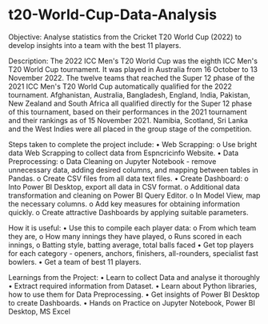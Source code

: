 # t20-World-Cup-Data-Analysis

Objective:
Analyse statistics from the Cricket T20 World Cup (2022) to develop insights into a team with the best 11 players.

Description:
The 2022 ICC Men's T20 World Cup was the eighth ICC Men's T20 World Cup tournament. It was played in Australia from 16 October to 13 November 2022.
The twelve teams that reached the Super 12 phase of the 2021 ICC Men's T20 World Cup automatically qualified for the 2022 tournament. Afghanistan, Australia, Bangladesh, England, India, Pakistan, New Zealand and South Africa all qualified directly for the Super 12 phase of this tournament, based on their performances in the 2021 tournament and their rankings as of 15 November 2021. Namibia, Scotland, Sri Lanka and the West Indies were all placed in the group stage of the competition.

Steps taken to complete the project include:
•	Web Scrapping: 
  o	Use bright data Web Scrapping to collect data from Espncricinfo Website.
•	Data Preprocessing: 
  o	Data Cleaning on Jupyter Notebook - remove unnecessary data, adding desired columns, and mapping between tables in Pandas. 
  o	Create CSV files from all data text files.
•	Create Dashboard: 
  o	Into Power BI Desktop, export all data in CSV format.
  o	Additional data transformation and cleaning on Power BI Query Editor.
  o	In Model View, map the necessary columns.
  o	Add key measures for obtaining information quickly.
  o	Create attractive Dashboards by applying suitable parameters. 
  
How it is useful:
•	Use this to compile each player data:
  o	From which team they are,
  o	How many innings they have played,
  o	Runs scored in each innings,
  o	Batting style, batting average, total balls faced
•	Get top players for each category - openers, anchors, finishers, all-rounders, specialist fast bowlers.
•	Get a team of best 11 players.

Learnings from the Project:
•	Learn to collect Data and analyse it thoroughly
•	Extract required information from Dataset.
•	Learn about Python libraries, how to use them for Data Preprocessing.
•	Get insights of Power BI Desktop to create Dashboards.
•	Hands on Practice on Jupyter Notebook, Power BI Desktop, MS Excel
